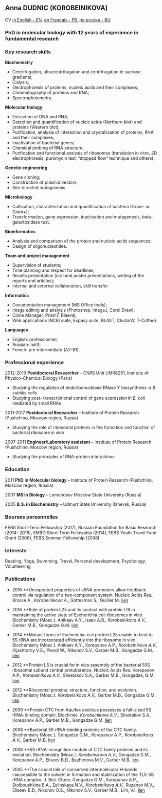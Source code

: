 ## Anna DUDNIC (KOROBEINIKOVA)
CV [in English - EN](en.md), [en Français - FR](fr.md), [по русски - RU](ru.md)

### PhD in molecular biology with 12 years of experience in fundamental research

### Key research skills

**Biochemistry**
* Centrifugation, ultracentrifugation and centrifugation in sucrose gradients;
* Dialysis;
* Electrophoresis of proteins, nucleic acids and their complexes;
* Chromatography of proteins and RNA;
* Spectrophotometry.

**Molecular biology**
* Extraction of DNA and RNA;
* Detection and quantification of nucleic acids (Northern blot) and proteins (Western blot);
* Purification, analysis of interaction and crystallization of proteins, RNA and their complexes; 
* Inactivation of bacterial genes;
* Chemical probing of RNA structure;
* Purification and functional analysis of ribosomes (translation in vitro, 2D electrophoresis, puromycin test, “stopped flow” technique and others).
 
**Genetic engineering**
* Gene cloning;
* Construction of plasmid vectors;
* Site-directed mutagenesis.

**Microbiology**
* Cultivation, characterization and quantification of bacteria (Gram- or Gram+);
* Transformation, gene expression, inactivation and mutagenesis, beta-galactosidase test.

**Bioinformatics**
* Analysis and comparison of the protein and nucleic acids sequences;
* Design of oligonucleotides.

**Team and project management**
* Supervision of students;
* Time planning and respect for deadlines;
* Results presentation (oral and poster presentations, writing of the reports and articles);
* Internal and external collaboration, skill transfer.

**Informatics**
* Documentation management (MS Office tools); 
* Image editing and analysis (Photoshop, ImageJ, Corel Draw);
* Clone Manager, Prism7, Biaeval;
* Web applications (NCBI suite, Expasy suite, BLAST, ClustalW, T-Coffee).

**Languages**
* English: professionnel;
* Russian: natif;
* French: pre-intermédiate (A2-B1).

### Professional experience 

2012-2019 **Postdoctoral Researcher** – CNRS Unit UMR8261, Institute of Physico-Chemical Biology (Paris)
* Studying the regulation of endoribonuclease RNase Y biosynthesis in _B. subtilis_ cells
* Studying post- transcriptional control of gene expression in _E. coli_ mediated by small RNAs

2011-2017 **Postdoctoral Researcher** – Institute of Protein Research (Pushchino, Moscow region, Russia)
* Studying the role of ribosomal proteins in the formation and function of bacterial ribosome _in vivo_

2007-2011 **Engineer/Laboratory assistant** – Institute of Protein Research (Pushchino, Moscow region, Russia)
* Studying the principles of RNA-protein interactions

### Education

2011 **PhD in Molecular biology** – Institute of Protein Research (Pushchino, Moscow region, Russia)

2007 **MS in Biology** – Lomonosov Moscow State University (Russia)

2005 **B.S. in Biochemistry** – Udmurt State University (Izhevsk, Russia)

### Bourses personnelles

FEBS Short-Term Fellowship (2017), Russian Foundation for Basic Research
 (2014- 2016), EMBO Short-Term Fellowship (2014), FEBS Youth Travel Fund Grant (2008), FEBS Summer Fellowship (2008)

### Interests
Reading, Yoga, Swimming, Travel, Personal development, Psychology, Volunteering

### Publications

* 2016 **Unexpected properties of sRNA promoters allow feedback control via regulation of a two-component system. Nucleic Acids Res., Brosse A., _Korobeinikova А._, Gottesman S., Guillier M. [lien](https://www.ncbi.nlm.nih.gov/pubmed/27439713)

* 2016 **Role of protein L25 and its contact with protein L16 in maintaining the active state of Escherichia coli ribosomes in vivo. Biochemistry (Mosc.). Anikaev A.Y., Isaev A.B., _Korobeinikova A.V._, Garber M.B., Gongadze G.M. [lien](https://www.ncbi.nlm.nih.gov/pubmed/26885579)

* 2014 **Mutant forms of Escherichia coli protein L25 unable to bind to 5S rRNA are incorporated efficiently into the ribosome in vivo. Biochemistry (Mosc.). Anikaev A.Y., Korepanov A.P., _Korobeinikova A.V._, Kljashtorny V.G., Piendl W., Nikonov S.V., Garber M.B., Gongadze G.M. [lien](https://www.ncbi.nlm.nih.gov/pubmed/25365493)

* 2012 **Protein L5 is crucial for in vivo assembly of the bacterial 50S ribosomal subunit central protuberance. Nucleic Acids Res. Korepanov A.P., _Korobeinikova A.V._, Shestakov S.A., Garber M.B., Gongadze, G.M. [lien](https://www.ncbi.nlm.nih.gov/pubmed/22821559)

* 2012 **Ribosomal proteins: structure, function, and evolution. Biochemistry (Mosc.). _Korobeinikova A.V._, Garber M.B., Gongadze G.M. [lien](https://www.ncbi.nlm.nih.gov/pubmed/22817455)

* 2009 **Protein CTC from Aquifex aeolicus possesses a full-sized 5S rRNA-binding domain. Biochimie. _Korobeinikova A.V._, Shestakov S.A., Korepanov A.P., Garber M.B., Gongadze G.M. [lien](https://www.ncbi.nlm.nih.gov/pubmed/19041925)

* 2008 **Bacterial 5S rRNA-binding proteins of the CTC family. Biochemistry (Mosc.). Gongadze G.M., Korepanov A.P., _Korobeinikova A.V._, Garber M.B. [lien](https://www.ncbi.nlm.nih.gov/pubmed/19216708)

* 2008 **5S rRNA-recognition module of CTC family proteins and its evolution. Biochemistry (Mosc.). _Korobeinikova A.V._, Gongadze G.M., Korepanov A.P., Eliseev B.D., Bazhenova M.V., Garber M.B. [lien](https://www.ncbi.nlm.nih.gov/pubmed/18298371)

* 2005 **The crucial role of conserved intermolecular H-bonds inaccessible to the solvent in formation and stabilization of the TL5-5S rRNA complex. J. Biol. Chem. Gongadze G.M., Korepanov A.P., Stolboushkina E.A., Zelinskaya N.V., _Korobeinikova A.V._, Ruzanov M.V., Eliseev B.D., Nikonov O.S., Nikonov S.V., Garber M.B., Lim, V.I. [lien](https://www.ncbi.nlm.nih.gov/pubmed/15718233)
